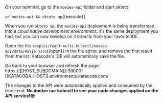 On your terminal, go to the `movies-api` folder and start okteto:

`cd movies-api && okteto up`{{execute}}

When you run `okteto up`, the `movies-api` deployment is being transformed into a _cloud native development environment_. It's the same deployment you had, but you can now develop on it directly from your favorite IDE.

Open the file `samples/react-multi-kubectl/movies-api/data/movie.json`{{open}} in the file editor, and remove the first result from the list. Katacoda's IDE will automatically save the file. 

Go back to your browser and refresh the page:
https://[[HOST_SUBDOMAIN]]-30000-[[KATACODA_HOST]].environments.katacoda.com/

The changes to the API were automatically applied and consumed by the front-end. **No docker nor kubectl to see your code changes applied on the API service!😎**
